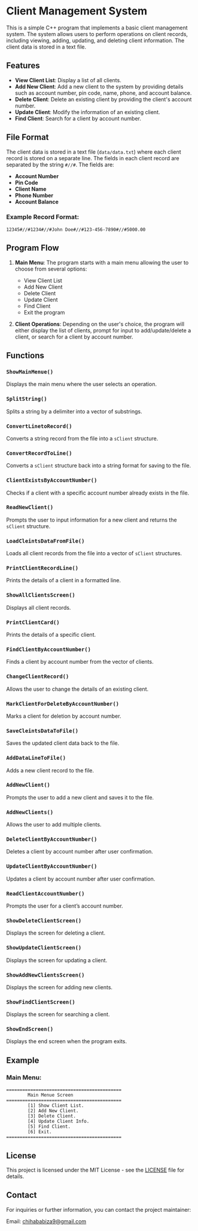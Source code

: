# Client Management System

This is a simple C++ program that implements a basic client management system. The system allows users to perform operations on client records, including viewing, adding, updating, and deleting client information. The client data is stored in a text file.

## Features

- **View Client List**: Display a list of all clients.
- **Add New Client**: Add a new client to the system by providing details such as account number, pin code, name, phone, and account balance.
- **Delete Client**: Delete an existing client by providing the client's account number.
- **Update Client**: Modify the information of an existing client.
- **Find Client**: Search for a client by account number.

## File Format

The client data is stored in a text file (`data/data.txt`) where each client record is stored on a separate line. The fields in each client record are separated by the string `#//#`. The fields are:

- **Account Number**
- **Pin Code**
- **Client Name**
- **Phone Number**
- **Account Balance**

### Example Record Format:
```
12345#//#1234#//#John Doe#//#123-456-7890#//#5000.00
```

## Program Flow

1. **Main Menu**: The program starts with a main menu allowing the user to choose from several options:
   - View Client List
   - Add New Client
   - Delete Client
   - Update Client
   - Find Client
   - Exit the program

2. **Client Operations**: Depending on the user's choice, the program will either display the list of clients, prompt for input to add/update/delete a client, or search for a client by account number.

## Functions

### `ShowMainMenue()`
Displays the main menu where the user selects an operation.

### `SplitString()`
Splits a string by a delimiter into a vector of substrings.

### `ConvertLinetoRecord()`
Converts a string record from the file into a `sClient` structure.

### `ConvertRecordToLine()`
Converts a `sClient` structure back into a string format for saving to the file.

### `ClientExistsByAccountNumber()`
Checks if a client with a specific account number already exists in the file.

### `ReadNewClient()`
Prompts the user to input information for a new client and returns the `sClient` structure.

### `LoadCleintsDataFromFile()`
Loads all client records from the file into a vector of `sClient` structures.

### `PrintClientRecordLine()`
Prints the details of a client in a formatted line.

### `ShowAllClientsScreen()`
Displays all client records.

### `PrintClientCard()`
Prints the details of a specific client.

### `FindClientByAccountNumber()`
Finds a client by account number from the vector of clients.

### `ChangeClientRecord()`
Allows the user to change the details of an existing client.

### `MarkClientForDeleteByAccountNumber()`
Marks a client for deletion by account number.

### `SaveCleintsDataToFile()`
Saves the updated client data back to the file.

### `AddDataLineToFile()`
Adds a new client record to the file.

### `AddNewClient()`
Prompts the user to add a new client and saves it to the file.

### `AddNewClients()`
Allows the user to add multiple clients.

### `DeleteClientByAccountNumber()`
Deletes a client by account number after user confirmation.

### `UpdateClientByAccountNumber()`
Updates a client by account number after user confirmation.

### `ReadClientAccountNumber()`
Prompts the user for a client’s account number.

### `ShowDeleteClientScreen()`
Displays the screen for deleting a client.

### `ShowUpdateClientScreen()`
Displays the screen for updating a client.

### `ShowAddNewClientsScreen()`
Displays the screen for adding new clients.

### `ShowFindClientScreen()`
Displays the screen for searching a client.

### `ShowEndScreen()`
Displays the end screen when the program exits.

## Example

### Main Menu:
```
===========================================
		Main Menue Screen
===========================================
		[1] Show Client List.
		[2] Add New Client.
		[3] Delete Client.
		[4] Update Client Info.
		[5] Find Client.
		[6] Exit.
===========================================
```

## License

This project is licensed under the MIT License - see the [LICENSE](LICENSE) file for details.

## Contact

For inquiries or further information, you can contact the project maintainer:

Email: [chihababiza9@gmail.com](mailto:chihababiza9@gmail.com)
